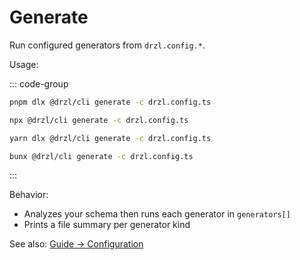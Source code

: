 # Generate

Run configured generators from `drzl.config.*`.

Usage:

::: code-group

```bash [pnpm]
pnpm dlx @drzl/cli generate -c drzl.config.ts
```

```bash [npm]
npx @drzl/cli generate -c drzl.config.ts
```

```bash [yarn]
yarn dlx @drzl/cli generate -c drzl.config.ts
```

```bash [bun]
bunx @drzl/cli generate -c drzl.config.ts
```

:::

Behavior:

- Analyzes your schema then runs each generator in `generators[]`
- Prints a file summary per generator kind

See also: [Guide → Configuration](/guide/configuration)

